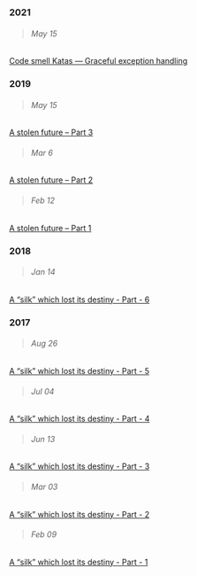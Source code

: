 ### 2021

 > ###### May 15
 [Code smell Katas — Graceful exception handling](https://akhil-ghatiki.github.io/#/code-smell-katas-graceful-exception-handling3)


### 2019

 > ###### May 15
 [A stolen future – Part 3](https://akhil-ghatiki.github.io/#/stolen-future-3)
 
 > ###### Mar 6
 [A stolen future – Part 2](https://akhil-ghatiki.github.io/#/stolen-future-2)
 
 > ###### Feb 12
 [A stolen future – Part 1](https://akhil-ghatiki.github.io/#/stolen-future-1)

### 2018

 > ###### Jan 14
 [A “silk” which lost its destiny - Part - 6](https://akhil-ghatiki.github.io/#/silk-destiny-6)
 
### 2017

 > ###### Aug 26
 [A “silk” which lost its destiny - Part - 5](https://akhil-ghatiki.github.io/#/silk-destiny-5)
 
 > ###### Jul 04
 [A “silk” which lost its destiny - Part - 4](https://akhil-ghatiki.github.io/#/silk-destiny-4)
 
 > ###### Jun 13
 [A “silk” which lost its destiny - Part - 3](https://akhil-ghatiki.github.io/#/silk-destiny-3)
 
 > ###### Mar 03
 [A “silk” which lost its destiny - Part - 2](https://akhil-ghatiki.github.io/#/silk-destiny-2)

 > ###### Feb 09
[A “silk” which lost its destiny - Part - 1](https://akhil-ghatiki.github.io/#/silk-destiny-1)
 
 
 
 
 
